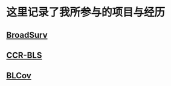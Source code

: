 # 这里记录了我所参与的项目与经历

## [BroadSurv](/学海无涯/科研/BroadSurv.md)
## [CCR-BLS](/学海无涯/科研/CCR-BLS.md)
## [BLCov](/学海无涯/科研/BLCov.md)